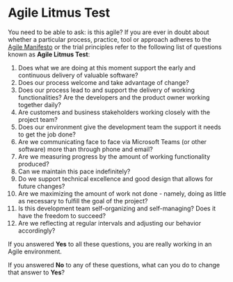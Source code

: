 # Agile Litmus Test

You need to be able to ask: is this agile? If you are ever in doubt about whether a particular process, practice, tool or approach adheres to the [Agile Manifesto](./manifesto.md) or the trial principles refer to the following list of questions known as **Agile Litmus Test**:

1. Does what we are doing at this moment support the early and continuous delivery of valuable software?
2. Does our process welcome and take advantage of change?
3. Does our process lead to and support the delivery of working functionalities? Are the developers and the product owner working together daily?
4. Are customers and business stakeholders working closely with the project team?
5. Does our environment give the development team the support it needs to get the job done?
6. Are we communicating face to face via Microsoft Teams (or other software) more than through phone and email?
7. Are we measuring progress by the amount of working functionality produced?
8. Can we maintain this pace indefinitely?
9. Do we support technical excellence and good design that allows for future changes?
10. Are we maximizing the amount of work not done - namely, doing as little as necessary to fulfill the goal of the project?
11. Is this development team self-organizing and self-managing? Does it have the freedom to succeed?
12. Are we reflecting at regular intervals and adjusting our behavior accordingly?

If you answered **Yes** to all these questions, you are really working in an Agile environment.

If you answered **No** to any of these questions, what can you do to change that answer to **Yes**?
